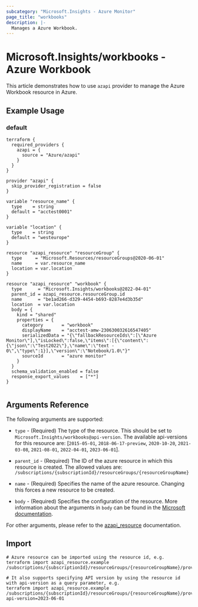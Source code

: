 ```yaml
---
subcategory: "Microsoft.Insights - Azure Monitor"
page_title: "workbooks"
description: |-
  Manages a Azure Workbook.
---
```


# Microsoft.Insights/workbooks - Azure Workbook

This article demonstrates how to use `azapi` provider to manage the Azure Workbook resource in Azure.



## Example Usage

### default

```hcl
terraform {
  required_providers {
    azapi = {
      source = "Azure/azapi"
    }
  }
}

provider "azapi" {
  skip_provider_registration = false
}

variable "resource_name" {
  type    = string
  default = "acctest0001"
}

variable "location" {
  type    = string
  default = "westeurope"
}

resource "azapi_resource" "resourceGroup" {
  type     = "Microsoft.Resources/resourceGroups@2020-06-01"
  name     = var.resource_name
  location = var.location
}

resource "azapi_resource" "workbook" {
  type      = "Microsoft.Insights/workbooks@2022-04-01"
  parent_id = azapi_resource.resourceGroup.id
  name      = "be1ad266-d329-4454-b693-8287e4d3b35d"
  location  = var.location
  body = {
    kind = "shared"
    properties = {
      category       = "workbook"
      displayName    = "acctest-amw-230630032616547405"
      serializedData = "{\"fallbackResourceIds\":[\"Azure Monitor\"],\"isLocked\":false,\"items\":[{\"content\":{\"json\":\"Test2022\"},\"name\":\"text - 0\",\"type\":1}],\"version\":\"Notebook/1.0\"}"
      sourceId       = "azure monitor"
    }
  }
  schema_validation_enabled = false
  response_export_values    = ["*"]
}


```



## Arguments Reference

The following arguments are supported:

* `type` - (Required) The type of the resource. This should be set to `Microsoft.Insights/workbooks@api-version`. The available api-versions for this resource are: [`2015-05-01`, `2018-06-17-preview`, `2020-10-20`, `2021-03-08`, `2021-08-01`, `2022-04-01`, `2023-06-01`].

* `parent_id` - (Required) The ID of the azure resource in which this resource is created. The allowed values are:  
  `/subscriptions/{subscriptionId}/resourceGroups/{resourceGroupName}`

* `name` - (Required) Specifies the name of the azure resource. Changing this forces a new resource to be created.

* `body` - (Required) Specifies the configuration of the resource. More information about the arguments in `body` can be found in the [Microsoft documentation](https://learn.microsoft.com/en-us/azure/templates/Microsoft.Insights/workbooks?pivots=deployment-language-terraform).

For other arguments, please refer to the [azapi_resource](https://registry.terraform.io/providers/Azure/azapi/latest/docs/resources/resource) documentation.

## Import

 ```shell
 # Azure resource can be imported using the resource id, e.g.
 terraform import azapi_resource.example /subscriptions/{subscriptionId}/resourceGroups/{resourceGroupName}/providers/Microsoft.Insights/workbooks/{resourceName}
 
 # It also supports specifying API version by using the resource id with api-version as a query parameter, e.g.
 terraform import azapi_resource.example /subscriptions/{subscriptionId}/resourceGroups/{resourceGroupName}/providers/Microsoft.Insights/workbooks/{resourceName}?api-version=2023-06-01
 ```
